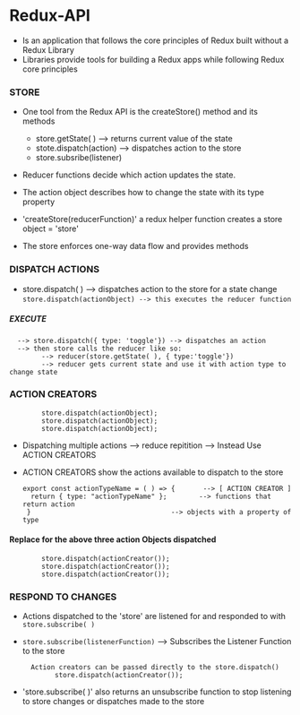 # Redux-API

- Is an application that follows the core principles of Redux built without a Redux Library
- Libraries provide tools for building a Redux apps while following Redux core principles

### STORE
- One tool from the Redux API is the createStore() method and its methods
    - store.getState( )              --> returns current value of the state
    - stote.dispatch(action)         --> dispatches action to the store
    - store.subsribe(listener)

- Reducer functions decide which action updates the state.
- The action object describes how to change the state with its type property
- 'createStore(reducerFunction)' a redux helper function creates a store object = 'store'
- The store enforces one-way data flow and provides methods
### DISPATCH ACTIONS
- store.dispatch( ) --> dispatches action to the store for a state change
      `store.dispatch(actionObject) --> this executes the reducer function`
##### EXECUTE
      --> store.dispatch({ type: 'toggle'}) --> dispatches an action
      --> then store calls the reducer like so:
            --> reducer(store.getState( ), { type:'toggle'})
            --> reducer gets current state and use it with action type to change state
### ACTION CREATORS
            store.dispatch(actionObject);
            store.dispatch(actionObject);
            store.dispatch(actionObject);
- Dispatching multiple actions --> reduce repitition --> Instead Use ACTION CREATORS
- ACTION CREATORS show the actions available to dispatch to the store
  
      export const actionTypeName = ( ) => {       --> [ ACTION CREATOR ]
        return { type: "actionTypeName" };        --> functions that return action 
       }                                   --> objects with a property of type

#### Replace for the above three action Objects dispatched
            store.dispatch(actionCreator());
            store.dispatch(actionCreator());
            store.dispatch(actionCreator());

### RESPOND TO CHANGES

- Actions dispatched to the 'store' are listened for and responded to with `store.subscribe( )`
- `store.subscribe(listenerFunction)` --> Subscribes the Listener Function to the store
  
        Action creators can be passed directly to the store.dispatch()
              store.dispatch(actionCreator());
- 'store.subscribe( )' also returns an unsubscribe function to stop listening to store changes or dispatches made to the store
